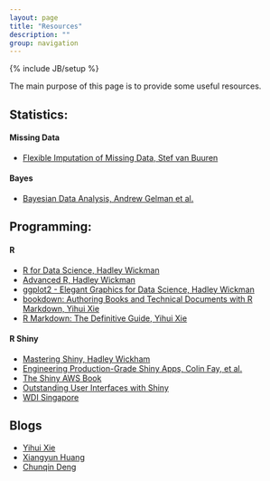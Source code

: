 ```yaml
---
layout: page
title: "Resources"
description: ""
group: navigation
---
```

{% include JB/setup %}

The main purpose of this page is to provide some useful resources. 

## Statistics: 

#### Missing Data
- [Flexible Imputation of Missing Data, Stef van Buuren](https://stefvanbuuren.name/fimd/ch-multivariate.html)

#### Bayes
- [Bayesian Data Analysis, Andrew Gelman et al. ](http://www.stat.columbia.edu/~gelman/book/)

## Programming: 

#### R

- [R for Data Science, Hadley Wickman](https://r4ds.had.co.nz/)
- [Advanced R, Hadley Wickman](https://adv-r.hadley.nz/)
- [ggplot2 - Elegant Graphics for Data Science, Hadley Wickman](https://ggplot2-book.org/index.html)
- [bookdown: Authoring Books and Technical Documents with R Markdown, Yihui Xie](https://bookdown.org/yihui/bookdown/)
- [R Markdown: The Definitive Guide, Yihui Xie](https://bookdown.org/yihui/rmarkdown/)

#### R Shiny 
- [Mastering Shiny, Hadley Wickham](https://mastering-shiny.org/index.html)
- [Engineering Production-Grade Shiny Apps, Colin Fay, et al. ](https://engineering-shiny.org/index.html)
- [The Shiny AWS Book](https://business-science.github.io/shiny-production-with-aws-book/index.html)
- [Outstanding User Interfaces with Shiny](https://unleash-shiny.rinterface.com/web-intro.html)
- [WDI Singapore](https://wdi-sg.github.io/gitbook-2018/ )

## Blogs 

- [Yihui Xie](https://yihui.org/en/)
- [Xiangyun Huang](https://xiangyun.rbind.io/post/)
- [Chunqin Deng](http://onbiostatistics.blogspot.com/)
